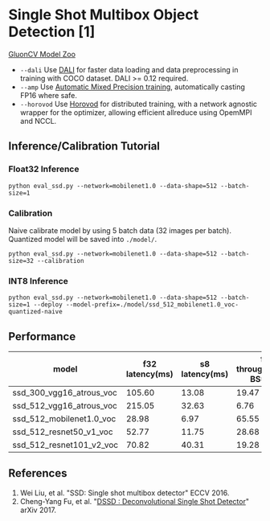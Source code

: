 # Single Shot Multibox Object Detection [1]

[GluonCV Model Zoo](http://gluon-cv.mxnet.io/model_zoo/index.html#object-detection)

- `--dali` Use [DALI](https://docs.nvidia.com/deeplearning/sdk/dali-developer-guide/docs/index.html) for faster data loading and data preprocessing in training with COCO dataset. DALI >= 0.12 required.
- `--amp` Use [Automatic Mixed Precision training](https://mxnet.incubator.apache.org/versions/master/tutorials/amp/amp_tutorial.html), automatically casting FP16 where safe.
- `--horovod` Use [Horovod](https://github.com/horovod/horovod) for distributed training, with a network agnostic wrapper for the optimizer, allowing efficient allreduce using OpemMPI and NCCL.

## Inference/Calibration Tutorial

### Float32 Inference

```
python eval_ssd.py --network=mobilenet1.0 --data-shape=512 --batch-size=1
```

### Calibration

Naive calibrate model by using 5 batch data (32 images per batch). Quantized model will be saved into `./model/`.

```
python eval_ssd.py --network=mobilenet1.0 --data-shape=512 --batch-size=32 --calibration
```

### INT8 Inference

```
python eval_ssd.py --network=mobilenet1.0 --data-shape=512 --batch-size=1 --deploy --model-prefix=./model/ssd_512_mobilenet1.0_voc-quantized-naive
```

## Performance

model | f32 latency(ms) | s8 latency(ms) | f32 throughput(fps, BS=256) | s8 throughput(fps, BS=256) | f32 accuracy | s8 accuracy
-- | -- | -- | -- | -- | -- | --
ssd_300_vgg16_atrous_voc | 105.60 | 13.08 | 19.47 | 110.14 | 77.49 | 77.49
ssd_512_vgg16_atrous_voc | 215.05 | 32.63 | 6.76 | 36.56 | 78.82 | 78.82
ssd_512_mobilenet1.0_voc | 28.98 | 6.97 | 65.55 | 210.17 | 75.51 | 75.49
ssd_512_resnet50_v1_voc | 52.77 | 11.75 | 28.68 | 143.61 | 80.24 | 80.23
ssd_512_resnet101_v2_voc | 70.82 | 40.31 | 19.28 | 25.68 | 79.7 | 79.7

## References
1. Wei Liu, et al. "SSD: Single shot multibox detector" ECCV 2016.
2. Cheng-Yang Fu, et al. "[DSSD : Deconvolutional Single Shot Detector](https://arxiv.org/abs/1701.06659)" arXiv 2017.
